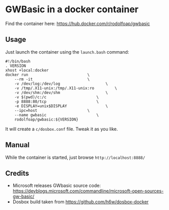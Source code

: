 # GWBasic in a docker container

Find the container here: https://hub.docker.com/r/rodolfoap/gwbasic

## Usage

Just launch the container using the `launch.bash` command:

```
#!/bin/bash
. VERSION
xhost +local:docker
docker run							\
	--rm -it 						\
	-v /dev/log:/dev/log 					\
	-v /tmp/.X11-unix:/tmp/.X11-unix:ro			\
	-v /dev/shm:/dev/shm					\
	-v $(pwd)/c:/c						\
	-p 8888:80/tcp						\
	-e DISPLAY=unix$DISPLAY 				\
	--ipc=host						\
	--name gwbasic						\
	rodolfoap/gwbasic:${VERSION}
```

It will create a `c/dosbox.conf` file. Tweak it as you like.

## Manual

While the container is started, just browse `http://localhost:8888/`

## Credits

* Microsoft releases GWbasic source code: https://devblogs.microsoft.com/commandline/microsoft-open-sources-gw-basic/
* Dosbox build taken from https://github.com/h6w/dosbox-docker
